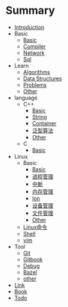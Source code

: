 # Summary

* [Introduction](README.md)
* Basic
    * [Basic](basic/basic.md)
    * [Compiler](basic/compiler.md)
    * [Network](basic/network.md)
    * [Sql](basic/sql.md)
* Learn
    * [Algorithms](learn/algorithms.md)
    * [Data Structures](learn/data_structures.md)
    * [Problems](learn/problems.md)
    * [Other](learn/other.md)
* language
    * C++
        * [Basic](language/cpp/basic.md)
        * [String](language/cpp/string.md)
        * [Container](language/cpp/container.md)
        * [泛型算法](language/cpp/generic_algorithm.md)
        * [Other](language/cpp/other.md)
    * C
        * [Basic](language/c/basic.md)
* Linux
    * Basic
        * [Basic](linux/basic/basic.md)
        * [进程管理](linux/basic/进程管理.md)
        * [中断](linux/basic/interrupt.md)
        * [内存管理](linux/basic/内存管理.md)
        * [Ion](linux/basic/ion.md)
        * [设备管理](linux/basic/设备管理.md)
        * [文件管理](linux/basic/文件管理.md)
        * [Other](linux/basic/other.md)
    * [Linux命令](linux/cmd.md)
    * [Shell](linux/shell.md)
    * [vim](linux/vim.md)
* Tool
    * [Git](tool/git.md)
    * [Gitbook](tool/gitbook.md)
    * [Debug](tool/debug.md)
    * [Bazel](tool/bazel.md)
    * [other](tool/other.md)
* [Link](link.md)
* [Book](book.md)
* [Todo](todo.md)

